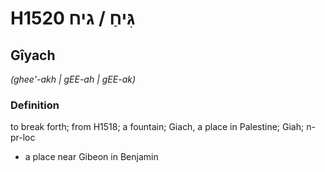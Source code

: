 # H1520 גִּיחַ / גיח

## Gîyach

_(ghee'-akh | ɡEE-ah | ɡEE-ak)_

### Definition

to break forth; from H1518; a fountain; Giach, a place in Palestine; Giah; n-pr-loc

- a place near Gibeon in Benjamin
